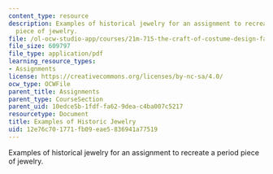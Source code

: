 ```yaml
---
content_type: resource
description: Examples of historical jewelry for an assignment to recreate a period
  piece of jewelry.
file: /ol-ocw-studio-app/courses/21m-715-the-craft-of-costume-design-fall-2009/12e76c701771fb09eae5836941a77519_MIT21M_715F09_jewelry.pdf
file_size: 609797
file_type: application/pdf
learning_resource_types:
- Assignments
license: https://creativecommons.org/licenses/by-nc-sa/4.0/
ocw_type: OCWFile
parent_title: Assignments
parent_type: CourseSection
parent_uid: 10edce5b-1fdf-fa62-9dea-c4ba007c5217
resourcetype: Document
title: Examples of Historic Jewelry
uid: 12e76c70-1771-fb09-eae5-836941a77519
---
```

Examples of historical jewelry for an assignment to recreate a period piece of jewelry.